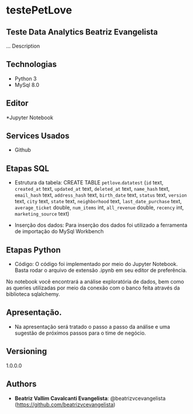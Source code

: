 # testePetLove
## Teste Data Analytics Beatriz Evangelista
 
... Description
 
 
## Technologias
 

* Python 3
* MySql 8.0


## Editor
*Jupyter Notebook

## Services Usados
 
* Github


  
## Etapas SQL
 
* Estrutura da tabela:
CREATE TABLE `petlove`.`datatest` 
(`id` text, 
`created_at` text, 
`updated_at` text, 
`deleted_at` text, 
`name_hash` text, 
`email_hash` text, 
`address_hash` text, 
`birth_date` text, 
`status` text, 
`version` text, 
`city` text, 
`state` text, 
`neighborhood` text, 
`last_date_purchase` text, 
`average_ticket` double, 
`num_items` int, 
`all_revenue` double, 
`recency` int, 
`marketing_source` text)

* Inserção dos dados:
Para inserção dos dados foi utilizado a ferramenta de importação do MySql Workbench 

## Etapas Python
 
* Código:
O código foi implementado por meio do Jupyter Notebook. Basta rodar o arquivo de extensão .ipynb em seu editor de preferência.

No notebook você encontrará a análise exploratória de dados, bem como as queries utilizadas por meio da conexão com o banco feita através da biblioteca sqlalchemy.
 
 
## Apresentação.
 
  - Na apresentação será tratado o passo a passo da análise e uma sugestão de próximos passos para o time de negócio.
 
 

 
## Versioning
 
1.0.0.0
 
 
## Authors
 
* **Beatriz Vallim Cavalcanti Evangelista**: @beatrizvcevangelista (https://github.com/beatrizvcevangelista)
 